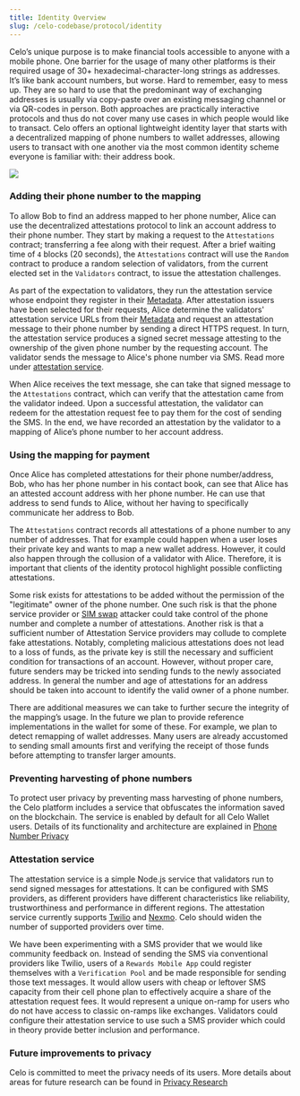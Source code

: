 ```yaml
---
title: Identity Overview
slug: /celo-codebase/protocol/identity
---
```


Celo’s unique purpose is to make financial tools accessible to anyone with a mobile phone. One barrier for the usage of many other platforms is their required usage of 30+ hexadecimal-character-long strings as addresses. It’s like bank account numbers, but worse. Hard to remember, easy to mess up. They are so hard to use that the predominant way of exchanging addresses is usually via copy-paste over an existing messaging channel or via QR-codes in person. Both approaches are practically interactive protocols and thus do not cover many use cases in which people would like to transact. Celo offers an optional lightweight identity layer that starts with a decentralized mapping of phone numbers to wallet addresses, allowing users to transact with one another via the most common identity scheme everyone is familiar with: their address book.

![](https://storage.googleapis.com/celo-website/docs/attestations-flow.jpg)

### Adding their phone number to the mapping

To allow Bob to find an address mapped to her phone number, Alice can use the decentralized attestations protocol to link an account address to their phone number. They start by making a request to the `Attestations` contract; transferring a fee along with their request. After a brief waiting time of `4` blocks (20 seconds), the `Attestations` contract will use the `Random` contract to produce a random selection of validators, from the current elected set in the `Validators` contract, to issue the attestation challenges.

As part of the expectation to validators, they run the attestation service whose endpoint they register in their [Metadata](/celo-codebase/protocol/identity/metadata.md). After attestation issuers have been selected for their requests, Alice determine the validators' attestation service URLs from their [Metadata](/celo-codebase/protocol/identity/metadata.md) and request an attestation message to their phone number by sending a direct HTTPS request. In turn, the attestation service produces a signed secret message attesting to the ownership of the given phone number by the requesting account. The validator sends the message to Alice's phone number via SMS. Read more under [attestation service](#attestation-service).

When Alice receives the text message, she can take that signed message to the `Attestations` contract, which can verify that the attestation came from the validator indeed. Upon a successful attestation, the validator can redeem for the attestation request fee to pay them for the cost of sending the SMS. In the end, we have recorded an attestation by the validator to a mapping of Alice’s phone number to her account address.

### Using the mapping for payment

Once Alice has completed attestations for their phone number/address, Bob, who has her phone number in his contact book, can see that Alice has an attested account address with her phone number. He can use that address to send funds to Alice, without her having to specifically communicate her address to Bob.

The `Attestations` contract records all attestations of a phone number to any number of addresses. That for example could happen when a user loses their private key and wants to map a new wallet address. However, it could also happen through the collusion of a validator with Alice. Therefore, it is important that clients of the identity protocol highlight possible conflicting attestations.

Some risk exists for attestations to be added without the permission of the "legitimate" owner of the phone number. One such risk is that the phone service provider or [SIM swap](https://en.wikipedia.org/wiki/SIM_swap_scam) attacker could take control of the phone number and complete a number of attestations. Another risk is that a sufficient number of Attestation Service providers may collude to complete fake attestations. Notably, completing malicious attestations does not lead to a loss of funds, as the private key is still the necessary and sufficient condition for transactions of an account. However, without proper care, future senders may be tricked into sending funds to the newly associated address. In general the number and age of attestations for an address should be taken into account to identify the valid owner of a phone number.

There are additional measures we can take to further secure the integrity of the mapping’s usage. In the future we plan to provide reference implementations in the wallet for some of these. For example, we plan to detect remapping of wallet addresses. Many users are already accustomed to sending small amounts first and verifying the receipt of those funds before attempting to transfer larger amounts.

### Preventing harvesting of phone numbers

To protect user privacy by preventing mass harvesting of phone numbers, the Celo platform includes a service that obfuscates the information saved on the blockchain. The service is enabled by default for all Celo Wallet users. Details of its functionality and architecture are explained in [Phone Number Privacy](/celo-codebase/protocol/identity/phone-number-privacy.md)

### Attestation service

The attestation service is a simple Node.js service that validators run to send signed messages for attestations. It can be configured with SMS providers, as different providers have different characteristics like reliability, trustworthiness and performance in different regions. The attestation service currently supports [Twilio](https://www.twilio.com) and [Nexmo](https://nexmo.com). Celo should widen the number of supported providers over time.

We have been experimenting with a SMS provider that we would like community feedback on. Instead of sending the SMS via conventional providers like Twilio, users of a `Rewards Mobile App` could register themselves with a `Verification Pool` and be made responsible for sending those text messages. It would allow users with cheap or leftover SMS capacity from their cell phone plan to effectively acquire a share of the attestation request fees. It would represent a unique on-ramp for users who do not have access to classic on-ramps like exchanges. Validators could configure their attestation service to use such a SMS provider which could in theory provide better inclusion and performance.

### Future improvements to privacy

Celo is committed to meet the privacy needs of its users. More details about areas for future research can be found in [Privacy Research](/celo-codebase/protocol/identity/privacy-research.md)
